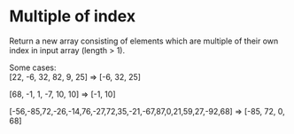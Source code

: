 # Multiple of index

Return a new array consisting of elements which are multiple of their own index in input array (length > 1).  

Some cases:  
[22, -6, 32, 82, 9, 25] =>  [-6, 32, 25]  

[68, -1, 1, -7, 10, 10] => [-1, 10]  

[-56,-85,72,-26,-14,76,-27,72,35,-21,-67,87,0,21,59,27,-92,68] => [-85, 72, 0, 68]